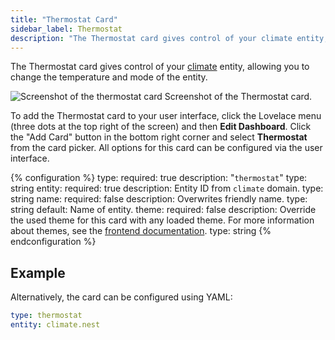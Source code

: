 ```yaml
---
title: "Thermostat Card"
sidebar_label: Thermostat
description: "The Thermostat card gives control of your climate entity, allowing you to change the temperature and mode of the entity."
---
```


The Thermostat card gives control of your [climate](/integrations/#climate) entity, allowing you to change the temperature and mode of the entity.

<p class='img'>
  <img src='/images/lovelace/lovelace_thermostat_card.gif' alt='Screenshot of the thermostat card'>
  Screenshot of the Thermostat card.
</p>

To add the Thermostat card to your user interface, click the Lovelace menu (three dots at the top right of the screen) and then **Edit Dashboard**. Click the "Add Card" button in the bottom right corner and select **Thermostat** from the card picker. All options for this card can be configured via the user interface.

{% configuration %}
type:
  required: true
  description: "`thermostat`"
  type: string
entity:
  required: true
  description: Entity ID from `climate` domain.
  type: string
name:
  required: false
  description: Overwrites friendly name.
  type: string
  default: Name of entity.
theme:
  required: false
  description: Override the used theme for this card with any loaded theme. For more information about themes, see the [frontend documentation](https://www.home-assistant.io/integrations/frontend/).
  type: string
{% endconfiguration %}

## Example

Alternatively, the card can be configured using YAML:

```yaml
type: thermostat
entity: climate.nest
```
